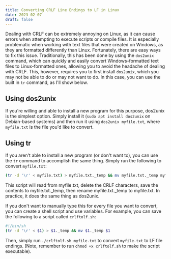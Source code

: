 ```yaml
---
title: Converting CRLF Line Endings to LF in Linux
date: 2023-02-07
draft: false
---
```


Dealing with CRLF can be extremely annoying on Linux, as it can cause errors when attempting to execute scripts or compile files. It is especially problematic when working with text files that were created on Windows, as they are formatted differently than Linux. Fortunately, there are easy ways to fix this issue. Traditionally, this has been done by using the `dos2unix` command, which can quickly and easily convert Windows-formatted text files to Linux-formatted ones, allowing you to avoid the headache of dealing with CRLF. This, however, requires you to first install `dos2unix`, which you may not be able to do or may not want to do. In this case, you can use the built in `tr` command, as I'll show below.

## Using dos2unix

If you're willing and able to install a new program for this purpose, dos2unix is the simplest option. Simply install it (`sudo apt install dos2unix` on Debian-based systems) and then run it using `dos2unix myfile.txt`, where `myfile.txt` is the file you'd like to convert.

## Using tr

If you aren't able to install a new program (or don't want to), you can use the `tr` command to accomplish the same thing. Simply run the following to convert `myfile.txt`:

```sh
(tr -d '\r' < myfile.txt) > myfile.txt._temp && mv myfile.txt._temp myfile.txt
```

This script will read from myfile.txt, delete the CRLF characters, save the contents to myfile.txt._temp, then rename myfile.txt._temp to myfile.txt. In practice, it does the same thing as dos2unix.

If you don't want to manually type this for every file you want to convert, you can create a shell script and use variables. For example, you can save the following to a script called `crlftolf.sh`:

```sh
#!/bin/sh
(tr -d '\r' < $1) > $1._temp && mv $1._temp $1
```

Then, simply run `./crlftolf.sh myfile.txt` to convert `myfile.txt` to LF file endings. (Note, remember to run `chmod +x crlftolf.sh` to make the script executable).
